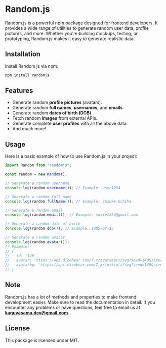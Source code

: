 # Random.js

Random.js is a powerful npm package designed for frontend developers. It provides a wide range of utilities to generate random user data, profile pictures, and more. Whether you're building mockups, testing, or prototyping, Random.js makes it easy to generate realistic data.

## Installation

Install Random.js via npm:

```bash
npm install randomjs
```

## Features

- Generate random **profile pictures** (avatars).
- Generate random **full names**, **usernames**, and **emails**.
- Generate random **dates of birth (DOB)**.
- Fetch random **images** from external APIs.
- Generate complete **user profiles** with all the above data.
- And much more!

## Usage

Here is a basic example of how to use Random.js in your project:

```javascript
import Random from "randomjs";

const random = new Random();

// Generate a random username
console.log(random.username()); // Example: user1234

// Generate a random full name
console.log(random.fullName()); // Example: Sasuke Uchiha

// Generate a random email
console.log(random.email()); // Example: susie1234@gmail.com

// Generate a random date of birth
console.log(random.dob()); // Example: 1985-07-15

// Generate a random avatar
console.log(random.avatar()); 
// Example: 
// {
//   id: '149',
//   avatar: 'https://api.dicebear.com/7.x/avataaars/svg?seed=149&size=100',
//   avatarbg: 'https://api.dicebear.com/7.x/initials/svg?seed=149&size=100'
// }
```

## Note

Random.js has a lot of methods and properties to make frontend development easier. Make sure to read the documentation in detail. If you encounter any problems or have questions, feel free to email us at **kaguyasama.dev@gmail.com**.

## License

This package is licensed under MIT.
